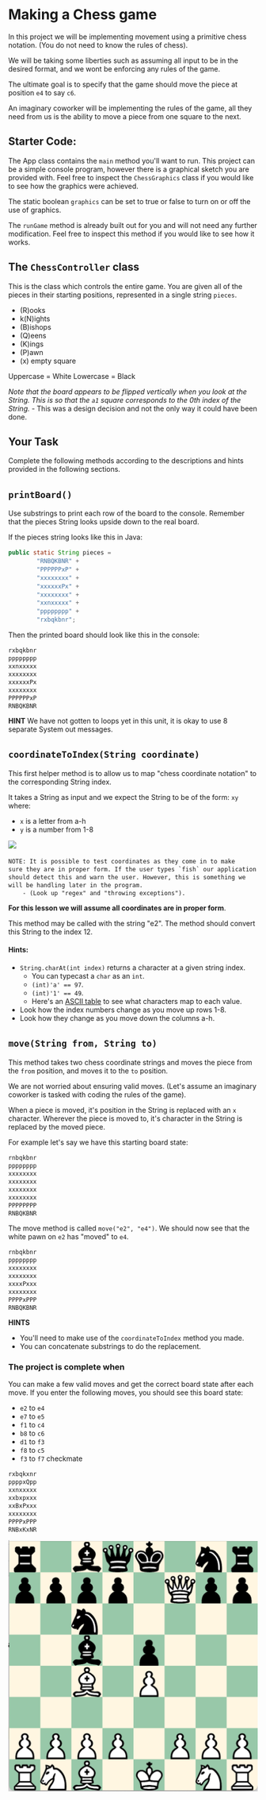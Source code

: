 # Making a Chess game

In this project we will be implementing movement using
a primitive chess notation. (You do not need to know the
rules of chess).

We will be taking some liberties such as assuming all input
to be in the desired format, and we wont be enforcing
any rules of the game.

The ultimate goal is to specify that the game should move
the piece at position `e4` to say `c6`.

An imaginary coworker will be implementing the rules of the game, all
they need from us is the ability to move a piece from one
square to the next.

## Starter Code:

The App class contains the `main` method you'll want to run.
This project can be a simple console program, however there is a graphical
sketch you are provided with. Feel free to inspect the `ChessGraphics` class
if you would like to see how the graphics were achieved.

The static boolean `graphics` can be set to true or false to turn on or off
the use of graphics.

The `runGame` method is already built out for you and will not
need any further modification. Feel free to inspect this method
if you would like to see how it works.

## The `ChessController` class

This is the class which controls the entire game. You are given all of the
pieces in their starting positions, represented in a single string `pieces`.

- (R)ooks
- k(N)ights
- (B)ishops
- (Q)eens
- (K)ings
- (P)awn
- (x) empty square

Uppercase = White
Lowercase = Black

*Note that the board appears to be flipped vertically when you look at the String.
This is so that the `a1` square corresponds to the 0th index of the String.*
    - This was a design decision and not the only way it could have been done.

## Your Task

Complete the following methods according to the descriptions and hints provided
in the following sections.

## `printBoard()`

Use substrings to print each row of the board to the console. Remember that the
pieces String looks upside down to the real board.

If the pieces string looks like this in Java:

```java
public static String pieces =
        "RNBQKBNR" +
        "PPPPPPxP" +
        "xxxxxxxx" +
        "xxxxxxPx" +
        "xxxxxxxx" +
        "xxnxxxxx" +
        "pppppppp" +
        "rxbqkbnr";
```

Then the printed board should look like this in the console:

```
rxbqkbnr
pppppppp
xxnxxxxx
xxxxxxxx
xxxxxxPx
xxxxxxxx
PPPPPPxP
RNBQKBNR
```

**HINT**
We have not gotten to loops yet in this unit, it is okay to use 8 separate
System out messages.

## `coordinateToIndex(String coordinate)`

This first helper method is to allow us to map "chess coordinate notation" 
to the corresponding String index.

It takes a String as input and we expect the String to be of the form:
`xy` where:
 
 - `x` is a letter from a-h
 - `y` is a number from 1-8

![](https://upload.wikimedia.org/wikipedia/commons/thumb/b/b6/SCD_algebraic_notation.svg/1200px-SCD_algebraic_notation.svg.png)

```
NOTE: It is possible to test coordinates as they come in to make
sure they are in proper form. If the user types `fish` our application 
should detect this and warn the user. However, this is something we 
will be handling later in the program.
    - (Look up "regex" and "throwing exceptions").
```

**For this lesson we will assume all coordinates are in proper form**.

This method may be called with the string "e2". The method should
convert this String to the index 12.

#### Hints:

- `String.charAt(int index)` returns a character at a given string index.
    - You can typecast a `char` as an `int`.
    - `(int)'a' == 97`.
    - `(int)'1' == 49`.
    - Here's an [ASCII table](https://www.asciitable.com/)  to see what characters map to each value.
- Look how the index numbers change as you move up rows 1-8.
- Look how they change as you move down the columns a-h.

## `move(String from, String to)`    

This method takes two chess coordinate strings and moves the piece from the
`from` position, and moves it to the `to` position.

We are not worried about ensuring valid moves. (Let's assume an imaginary
coworker is tasked with coding the rules of the game).

When a piece is moved, it's position in the String is replaced with an `x`
character. Wherever the piece is moved to, it's character in the String is
replaced by the moved piece.

For example let's say we have this starting board state:

```
rnbqkbnr
pppppppp 
xxxxxxxx 
xxxxxxxx 
xxxxxxxx 
xxxxxxxx
PPPPPPPP  
RNBQKBNR 
```

The move method is called `move("e2", "e4")`. We should now see that the white
pawn on `e2` has "moved" to `e4`.

```
rnbqkbnr
pppppppp 
xxxxxxxx 
xxxxxxxx 
xxxxPxxx 
xxxxxxxx
PPPPxPPP  
RNBQKBNR 
```

**HINTS**
- You'll need to make use of the `coordinateToIndex` method you made.
- You can concatenate substrings to do the replacement.

### The project is complete when

You can make a few valid moves and get the correct board state after each move.
If you enter the following moves, you should see this board state:

- `e2` to `e4`
- `e7` to `e5`
- `f1` to `c4`
- `b8` to `c6`
- `d1` to `f3`
- `f8` to `c5`
- `f3` to `f7` checkmate

```
rxbqkxnr
ppppxQpp
xxnxxxxx
xxbxpxxx
xxBxPxxx
xxxxxxxx
PPPPxPPP
RNBxKxNR
```

![](lessonImages/scholarsmate.png)
